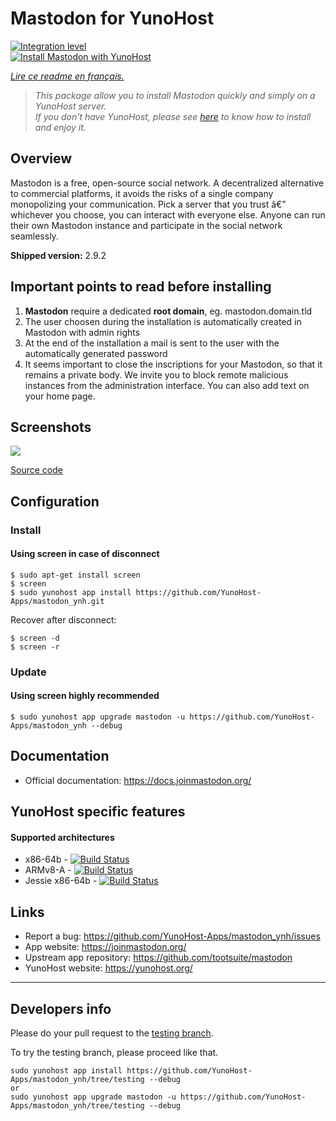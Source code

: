 # Mastodon for YunoHost

[![Integration level](https://dash.yunohost.org/integration/mastodon.svg)](https://dash.yunohost.org/appci/app/mastodon)  
[![Install Mastodon with YunoHost](https://install-app.yunohost.org/install-with-yunohost.png)](https://install-app.yunohost.org/?app=mastodon)

*[Lire ce readme en français.](./README_fr.md)*

> *This package allow you to install Mastodon quickly and simply on a YunoHost server.  
If you don't have YunoHost, please see [here](https://yunohost.org/#/install) to know how to install and enjoy it.*

## Overview
Mastodon is a free, open-source social network. A decentralized alternative to commercial platforms, it avoids the risks of a single company monopolizing your communication. Pick a server that you trust â€” whichever you choose, you can interact with everyone else. Anyone can run their own Mastodon instance and participate in the social network seamlessly.

**Shipped version:** 2.9.2

## Important points to read before installing

1. **Mastodon** require a dedicated **root domain**, eg. mastodon.domain.tld
1. The user choosen during the installation is automatically created in Mastodon with admin rights
1. At the end of the installation a mail is sent to the user with the automatically generated password
1. It seems important to close the inscriptions for your Mastodon, so that it remains a private body. We invite you to block remote malicious instances from the administration interface. You can also add text on your home page.

## Screenshots

![](https://framalibre.org/sites/default/files/mastodon.png)

[Source code](https://github.com/tootsuite/mastodon)

## Configuration

### Install

#### Using __screen__ in case of disconnect
```
$ sudo apt-get install screen
$ screen
$ sudo yunohost app install https://github.com/YunoHost-Apps/mastodon_ynh.git
```
Recover after disconnect:
```
$ screen -d
$ screen -r
```
### Update

#### Using __screen__ highly recommended

`$ sudo yunohost app upgrade mastodon -u https://github.com/YunoHost-Apps/mastodon_ynh --debug `

## Documentation

 * Official documentation: https://docs.joinmastodon.org/

## YunoHost specific features

#### Supported architectures

* x86-64b - [![Build Status](https://ci-apps.yunohost.org/ci/logs/mastodon%20%28Apps%29.svg)](https://ci-apps.yunohost.org/ci/apps/mastodon/)
* ARMv8-A - [![Build Status](https://ci-apps-arm.yunohost.org/ci/logs/mastodon%20%28Apps%29.svg)](https://ci-apps-arm.yunohost.org/ci/apps/mastodon/)
* Jessie x86-64b - [![Build Status](https://ci-stretch.nohost.me/ci/logs/mastodon%20%28Apps%29.svg)](https://ci-stretch.nohost.me/ci/apps/mastodon/)

## Links

 * Report a bug: https://github.com/YunoHost-Apps/mastodon_ynh/issues
 * App website: https://joinmastodon.org/
 * Upstream app repository: https://github.com/tootsuite/mastodon
 * YunoHost website: https://yunohost.org/

---

Developers info
----------------

Please do your pull request to the [testing branch](https://github.com/YunoHost-Apps/mastodon_ynh/tree/testing).

To try the testing branch, please proceed like that.
```
sudo yunohost app install https://github.com/YunoHost-Apps/mastodon_ynh/tree/testing --debug
or
sudo yunohost app upgrade mastodon -u https://github.com/YunoHost-Apps/mastodon_ynh/tree/testing --debug
```
